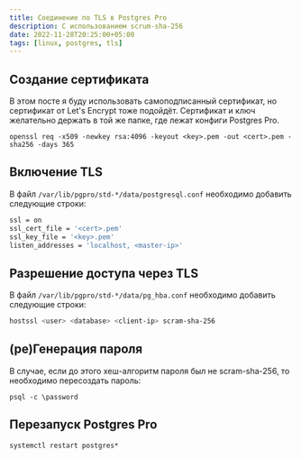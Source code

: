 ```yaml
---
title: Соединение по TLS в Postgres Pro
description: С использованием scrum-sha-256
date: 2022-11-28T20:25:00+05:00
tags: [linux, postgres, tls]
---
```

## Создание сертификата
В этом посте я буду использовать самоподписанный сертификат, но сертификат от Let's Encrypt тоже подойдёт.
Сертификат и ключ желательно держать в той же папке, где лежат конфиги Postgres Pro.
```shell
openssl req -x509 -newkey rsa:4096 -keyout <key>.pem -out <cert>.pem -sha256 -days 365
```

## Включение TLS
В файл `/var/lib/pgpro/std-*/data/postgresql.conf` необходимо добавить следующие строки:
```sh
ssl = on
ssl_cert_file = '<cert>.pem'
ssl_key_file = '<key>.pem'
listen_addresses = 'localhost, <master-ip>'
```

## Разрешение доступа через TLS
В файл `/var/lib/pgpro/std-*/data/pg_hba.conf` необходимо добавить следующие строки:
```sh
hostssl <user> <database> <client-ip> scram-sha-256
```

## (ре)Генерация пароля
В случае, если до этого хеш-алгоритм пароля был не scram-sha-256, то необходимо пересоздать пароль:
```shell
psql -c \password
```

## Перезапуск Postgres Pro
```shell
systemctl restart postgres*
```

